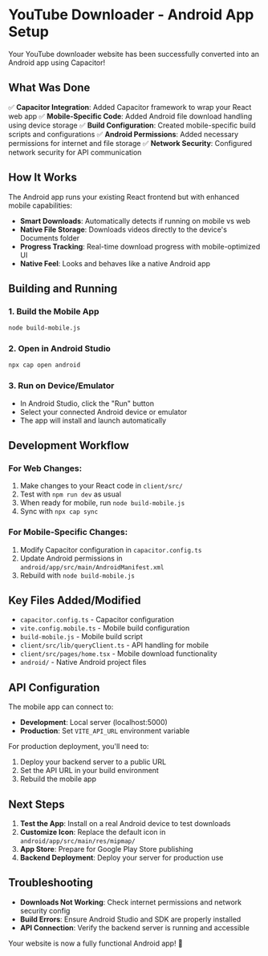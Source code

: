 # YouTube Downloader - Android App Setup

Your YouTube downloader website has been successfully converted into an Android app using Capacitor! 

## What Was Done

✅ **Capacitor Integration**: Added Capacitor framework to wrap your React web app
✅ **Mobile-Specific Code**: Added Android file download handling using device storage
✅ **Build Configuration**: Created mobile-specific build scripts and configurations
✅ **Android Permissions**: Added necessary permissions for internet and file storage
✅ **Network Security**: Configured network security for API communication

## How It Works

The Android app runs your existing React frontend but with enhanced mobile capabilities:

- **Smart Downloads**: Automatically detects if running on mobile vs web
- **Native File Storage**: Downloads videos directly to the device's Documents folder
- **Progress Tracking**: Real-time download progress with mobile-optimized UI
- **Native Feel**: Looks and behaves like a native Android app

## Building and Running

### 1. Build the Mobile App
```bash
node build-mobile.js
```

### 2. Open in Android Studio
```bash
npx cap open android
```

### 3. Run on Device/Emulator
- In Android Studio, click the "Run" button
- Select your connected Android device or emulator
- The app will install and launch automatically

## Development Workflow

### For Web Changes:
1. Make changes to your React code in `client/src/`
2. Test with `npm run dev` as usual
3. When ready for mobile, run `node build-mobile.js`
4. Sync with `npx cap sync`

### For Mobile-Specific Changes:
1. Modify Capacitor configuration in `capacitor.config.ts`
2. Update Android permissions in `android/app/src/main/AndroidManifest.xml`
3. Rebuild with `node build-mobile.js`

## Key Files Added/Modified

- `capacitor.config.ts` - Capacitor configuration
- `vite.config.mobile.ts` - Mobile build configuration  
- `build-mobile.js` - Mobile build script
- `client/src/lib/queryClient.ts` - API handling for mobile
- `client/src/pages/home.tsx` - Mobile download functionality
- `android/` - Native Android project files

## API Configuration

The mobile app can connect to:
- **Development**: Local server (localhost:5000)
- **Production**: Set `VITE_API_URL` environment variable

For production deployment, you'll need to:
1. Deploy your backend server to a public URL
2. Set the API URL in your build environment
3. Rebuild the mobile app

## Next Steps

1. **Test the App**: Install on a real Android device to test downloads
2. **Customize Icon**: Replace the default icon in `android/app/src/main/res/mipmap/`
3. **App Store**: Prepare for Google Play Store publishing
4. **Backend Deployment**: Deploy your server for production use

## Troubleshooting

- **Downloads Not Working**: Check internet permissions and network security config
- **Build Errors**: Ensure Android Studio and SDK are properly installed
- **API Connection**: Verify the backend server is running and accessible

Your website is now a fully functional Android app! 🚀
